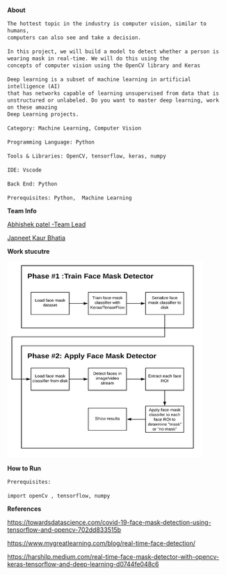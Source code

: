**About**   
```
The hottest topic in the industry is computer vision, similar to humans, 
computers can also see and take a decision.

In this project, we will build a model to detect whether a person is 
wearing mask in real-time. We will do this using the 
concepts of computer vision using the OpenCV library and Keras

Deep learning is a subset of machine learning in artificial intelligence (AI) 
that has networks capable of learning unsupervised from data that is 
unstructured or unlabeled. Do you want to master deep learning, work on these amazing 
Deep Learning projects.

Category: Machine Learning, Computer Vision

Programming Language: Python

Tools & Libraries: OpenCV, tensorflow, keras, numpy

IDE: Vscode

Back End: Python

Prerequisites: Python,  Machine Learning 
```

**Team Info** 

[Abhishek patel -Team Lead](https://www.linkedin.com/in/abhishekpatelmc/)


[Japneet Kaur Bhatia](https://www.linkedin.com/in/japneet-kaur-b-400b60194/)

**Work stucutre** 

<img src="face_mask_detection_flowchart.png" width="450"  height="450">

**How to Run**
```
Prerequisites:

import openCv , tensorflow, numpy
```

**References**

https://towardsdatascience.com/covid-19-face-mask-detection-using-tensorflow-and-opencv-702dd833515b

https://www.mygreatlearning.com/blog/real-time-face-detection/

https://harshilp.medium.com/real-time-face-mask-detector-with-opencv-keras-tensorflow-and-deep-learning-d0744fe048c6

